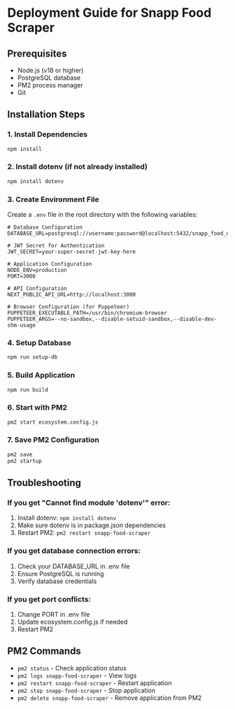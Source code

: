 # Deployment Guide for Snapp Food Scraper

## Prerequisites
- Node.js (v18 or higher)
- PostgreSQL database
- PM2 process manager
- Git

## Installation Steps

### 1. Install Dependencies
```bash
npm install
```

### 2. Install dotenv (if not already installed)
```bash
npm install dotenv
```

### 3. Create Environment File
Create a `.env` file in the root directory with the following variables:
```env
# Database Configuration
DATABASE_URL=postgresql://username:password@localhost:5432/snapp_food_db

# JWT Secret for Authentication
JWT_SECRET=your-super-secret-jwt-key-here

# Application Configuration
NODE_ENV=production
PORT=3000

# API Configuration
NEXT_PUBLIC_API_URL=http://localhost:3000

# Browser Configuration (for Puppeteer)
PUPPETEER_EXECUTABLE_PATH=/usr/bin/chromium-browser
PUPPETEER_ARGS=--no-sandbox,--disable-setuid-sandbox,--disable-dev-shm-usage
```

### 4. Setup Database
```bash
npm run setup-db
```

### 5. Build Application
```bash
npm run build
```

### 6. Start with PM2
```bash
pm2 start ecosystem.config.js
```

### 7. Save PM2 Configuration
```bash
pm2 save
pm2 startup
```

## Troubleshooting

### If you get "Cannot find module 'dotenv'" error:
1. Install dotenv: `npm install dotenv`
2. Make sure dotenv is in package.json dependencies
3. Restart PM2: `pm2 restart snapp-food-scraper`

### If you get database connection errors:
1. Check your DATABASE_URL in .env file
2. Ensure PostgreSQL is running
3. Verify database credentials

### If you get port conflicts:
1. Change PORT in .env file
2. Update ecosystem.config.js if needed
3. Restart PM2

## PM2 Commands
- `pm2 status` - Check application status
- `pm2 logs snapp-food-scraper` - View logs
- `pm2 restart snapp-food-scraper` - Restart application
- `pm2 stop snapp-food-scraper` - Stop application
- `pm2 delete snapp-food-scraper` - Remove application from PM2

